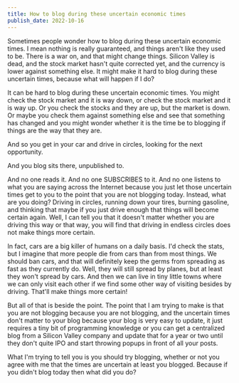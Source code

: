 ```yaml
---
title: How to blog during these uncertain economic times
publish_date: 2022-10-16
---
```


Sometimes people wonder how to blog during these uncertain economic times. I mean nothing is really guaranteed, and things aren't like they used to be. There is a war on, and that might change things. Silicon Valley is dead, and the stock market hasn't quite corrected yet, and the currency is lower against something else. It might make it hard to blog during these uncertain times, because what will happen if I do?

It can be hard to blog during these uncertain economic times. You might check the stock market and it is way down, or check the stock market and it is way up. Or you check the stocks and they are up, but the market is down. Or maybe you check them against something else and see that something has changed and you might wonder whether it is the time be to blogging if things are the way that they are. 

And so you get in your car and drive in circles, looking for the next opportunity.

And you blog sits there, unpublished to.

And no one reads it. And no one SUBSCRIBES to it. And no one listens to what you are saying across the Internet because you just let those uncertain times get to you to the point that you are not blogging today. Instead, what are you doing? Driving in circles, running down your tires, burning gasoline, and thinking that maybe if you just drive enough that things will become certain again. Well, I can tell you that it doesn't matter whether you are driving this way or that way, you will find that driving in endless circles does not make things more certain. 

In fact, cars are a big killer of humans on a daily basis. I'd check the stats, but I imagine that more people die from cars than from most things. We should ban cars, and that will definitely keep the germs from spreading as fast as they currently do. Well, they will still spread by planes, but at least they won't spread by cars. And then we can live in tiny little towns where we can only visit each other if we find some other way of visiting besides by driving. That'll make things more certain!

But all of that is beside the point. The point that I am trying to make is that you are not blogging because you are not blogging, and the uncertain times don't matter to your blog because your blog is very easy to update, it just requires a tiny bit of programming knowledge or you can get a centralized blog from a Silicon Valley company and update that for a year or two until they don't quite IPO and start throwing popups in front of all your posts. 

What I'm trying to tell you is you should try blogging, whether or not you agree with me that the times are uncertain at least you blogged. Because if you didn't blog today then what did you do?
